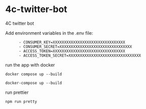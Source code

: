 # 4c-twitter-bot
4C twitter bot

Add environment variables in the .env file:
```
      - CONSUMER_KEY=XXXXXXXXXXXXXXXXXXXXXXXXXXXXXXXX
      - CONSUMER_SECRET=XXXXXXXXXXXXXXXXXXXXXXXXXXXXXXXX
      - ACCESS_TOKEN=XXXXXXXXXXXXXXXXXXXXXXXXXXXXXXXX
      - ACCESS_TOKEN_SECRET=XXXXXXXXXXXXXXXXXXXXXXXXXXXXXXXX
```

run the app with docker

`
docker compose up --build
`

```
docker-compose up --build
```

run prettier

```
npm run pretty
```